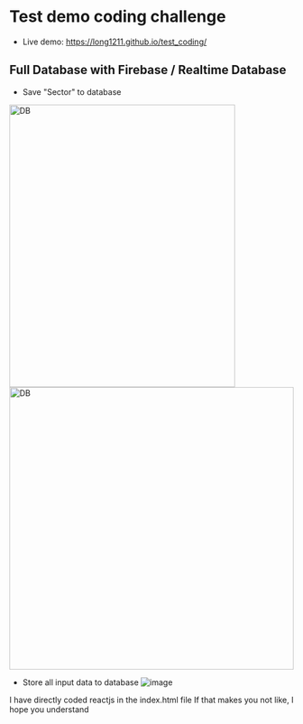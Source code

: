 # Test demo coding challenge
- Live demo: https://long1211.github.io/test_coding/

## Full Database with Firebase / Realtime Database
- Save "Sector" to database 
<img src="https://user-images.githubusercontent.com/50479323/207084668-26499742-5021-4d35-943b-b0b8bdce4229.png" alt="DB" style="height: 500px; width:400px"/>
<img src="https://user-images.githubusercontent.com/50479323/207084876-4a3dd664-c5f3-4713-b891-b3529bb98be2.png)" alt="DB" style="height: 500px; width:100%;"/>

- Store all input data to database
![image](https://user-images.githubusercontent.com/50479323/207085221-e2303017-054d-4e70-9699-857d6acb5692.png)

I have directly coded reactjs in the index.html file
If that makes you not like, I hope you understand 
